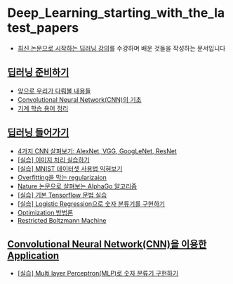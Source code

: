 # Deep_Learning_starting_with_the_latest_papers


- [최신 논문으로 시작하는 딥러닝 강의](http://www.edwith.org/deeplearningchoi/)를 수강하며 배운 것들을 작성하는 문서입니다

## [딥러닝 준비하기](https://github.com/zzsza/Deep_Learning_starting_with_the_latest_papers/tree/master/Lecture_Note/01.%20Ready%20to%20DL)
- [앞으로 우리가 다뤄볼 내용들](https://github.com/zzsza/Deep_Learning_starting_with_the_latest_papers/blob/master/Lecture_Note/01.%20Ready%20to%20DL/01.%20Intro.md)
- [Convolutional Neural Network(CNN)의 기초](https://github.com/zzsza/Deep_Learning_starting_with_the_latest_papers/blob/master/Lecture_Note/01.%20Ready%20to%20DL/02.%20CNN.md) 
- [기계 학습 용어 정리](https://github.com/zzsza/Deep_Learning_starting_with_the_latest_papers/blob/master/Lecture_Note/01.%20Ready%20to%20DL/04.%20ML_Terminology.md)

## [딥러닝 들어가기](https://github.com/zzsza/Deep_Learning_starting_with_the_latest_papers/tree/master/Lecture_Note/02.%20DL%20Intro)
- [4가지 CNN 살펴보기: AlexNet, VGG, GoogLeNet, ResNet](https://github.com/zzsza/Deep_Learning_starting_with_the_latest_papers/blob/master/Lecture_Note/02.%20DL%20Intro/01.%20CNN(AlexNet%2CVGG%2CGoogleNet%2CResNet).md)
- [[실습] 이미지 처리 실습하기](https://github.com/zzsza/Deep_Learning_starting_with_the_latest_papers/blob/master/Lecture_Note/02.%20DL%20Intro/02.%20Image%20processing.ipynb)
- [[실습] MNIST 데이터셋 사용법 익혀보기](https://github.com/zzsza/Deep_Learning_starting_with_the_latest_papers/blob/master/Lecture_Note/02.%20DL%20Intro/03.%20How%20to%20use%20MNIST.ipynb)
- [Overfitting을 막는 regularizaion](https://github.com/zzsza/Deep_Learning_starting_with_the_latest_papers/blob/master/Lecture_Note/02.%20DL%20Intro/04.%20Regularization.md)
- [Nature 논문으로 살펴보는 AlphaGo 알고리즘](https://github.com/zzsza/Deep_Learning_starting_with_the_latest_papers/blob/master/Lecture_Note/02.%20DL%20Intro/05.%20AlphaGo%20Algorithm.md)
- [[실습] 기본 Tensorflow 문법 실습](https://github.com/zzsza/Deep_Learning_starting_with_the_latest_papers/blob/master/Lecture_Note/02.%20DL%20Intro/06.%20tensorflow%20basic.ipynb)
- [[실습] Logistic Regression으로 숫자 분류기를 구현하기](https://github.com/zzsza/Deep_Learning_starting_with_the_latest_papers/blob/master/Lecture_Note/02.%20DL%20Intro/07.%20Logistic%20Regression.ipynb)
- [Optimization 방법론](https://github.com/zzsza/Deep_Learning_starting_with_the_latest_papers/blob/master/Lecture_Note/02.%20DL%20Intro/08.%20Optimization.md)
- [Restricted Boltzmann Machine](https://github.com/zzsza/Deep_Learning_starting_with_the_latest_papers/blob/master/Lecture_Note/02.%20DL%20Intro/09.%20Retricted%20Boltzmann%20Machine.md)


## [Convolutional Neural Network(CNN)을 이용한 Application](https://github.com/zzsza/Deep_Learning_starting_with_the_latest_papers/tree/master/Lecture_Note/03.%20CNN%20Application)
- [[실습] Multi layer Perceptron(MLP)로 숫자 분류기 구현하기](https://github.com/zzsza/Deep_Learning_starting_with_the_latest_papers/blob/master/Lecture_Note/03.%20CNN%20Application/01.%20Numeric%20classifier%20using%20Multilayer%20Perceptron(MLP).ipynb)

